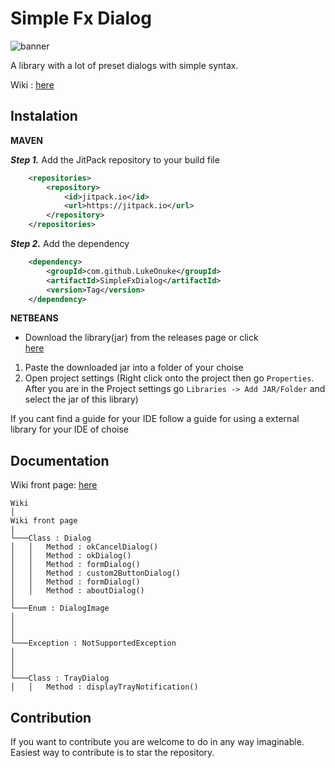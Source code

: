 # Simple Fx Dialog

![banner](https://i.imgur.com/jDsThDb.png)

A library with a lot of preset dialogs with simple syntax.

Wiki : [here](https://github.com/LukeOnuke/SimpleFxDialog/wiki)

## Instalation

**MAVEN**

***Step 1.*** Add the JitPack repository to your build file
```xml
	<repositories>
		<repository>
		    <id>jitpack.io</id>
		    <url>https://jitpack.io</url>
		</repository>
	</repositories>
```
**_Step 2._** Add the dependency
```xml
	<dependency>
	    <groupId>com.github.LukeOnuke</groupId>
	    <artifactId>SimpleFxDialog</artifactId>
	    <version>Tag</version>
	</dependency>
```
**NETBEANS**

- Download the library(jar) from the releases page or click   
  [here](https://github.com/LukeOnuke/SimpleFxDialog/releases)

 1. Paste the downloaded jar into a folder of your choise
 2. Open project settings (Right click onto the project then go `Properties`. After you are in the Project settings go `Libraries -> Add JAR/Folder` and select the jar of this library)

   If you cant find a guide for your IDE follow a guide for using a external library for your IDE of choise

## Documentation
Wiki front page: [here](https://github.com/LukeOnuke/SimpleFxDialog/wiki)
```
Wiki 
│
Wiki front page
|
└───Class : Dialog
│   │   Method : okCancelDialog()
│   │   Method : okDialog()
│   │   Method : formDialog()
│   │   Method : custom2ButtonDialog()   
│   │   Method : formDialog()
│ 	│	Method : aboutDialog()
│
└───Enum : DialogImage
│
│
│
└───Exception : NotSupportedException
│
│
│
└───Class : TrayDialog
│   │   Method : displayTrayNotification()
```


## Contribution
If you want to contribute you are welcome to do in any way imaginable. Easiest way to contribute is to star the repository.
